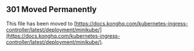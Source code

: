 ## 301 Moved Permanently

This file has been moved to [https://docs.konghq.com/kubernetes-ingress-controller/latest/deployment/minikube/](https://docs.konghq.com/kubernetes-ingress-controller/latest/deployment/minikube/).
